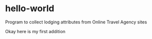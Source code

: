 # hello-world
Program to collect lodging attributes from Online Travel Agency sites

Okay here is my first addition
